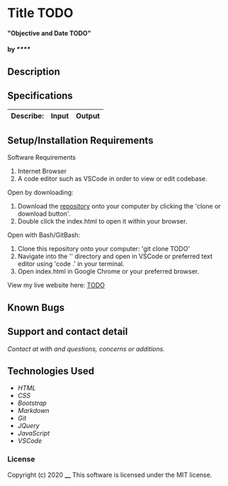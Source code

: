 # Title TODO

#### "Objective and Date TODO"

#### by _****_

## Description

 

## Specifications

| Describe: | Input | Output |
| :-----------------------------------| :------------- | :------------- |







## Setup/Installation Requirements

Software Requirements
1. Internet Browser
2. A code editor such as VSCode in order to view or edit codebase. 

Open by downloading:
1. Download the [repository](TODO) onto your computer by clicking the 'clone or download button'.
2. Double click the index.html to open it within your browser.

Open with Bash/GitBash:
1. Clone this repository onto your computer: 'git clone TODO'
2. Navigate into the '' directory and open in VSCode or preferred text editor using 'code .' in your terminal.
3. Open index.html in Google Chrome or your preferred browser. 

View my live website here: 
[TODO]()

## Known Bugs




## Support and contact detail

_Contact  at [](mailto:) with and questions, concerns or additions._

## Technologies Used 

* _HTML_
* _CSS_
* _Bootstrap_
* _Markdown_
* _Git_
* _JQuery_
* _JavaScript_
* _VSCode_

### License

Copyright (c) 2020 **__**
This software is licensed under the MIT license.